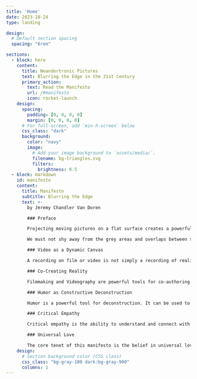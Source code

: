 ```yaml
---
title: 'Home'
date: 2023-10-24
type: landing

design:
  # Default section spacing
  spacing: "6rem"

sections:
  - block: hero
    content:
      title: Neandertronic Pictures
      text: Blurring the Edge in the 21st Century
      primary_action:
        text: Read the Manifesto
        url: /#manifesto
        icon: rocket-launch
    design:
      spacing:
        padding: [0, 0, 0, 0]
        margin: [0, 0, 0, 0]
      # For full-screen, add `min-h-screen` below
      css_class: "dark"
      background:
        color: "navy"
        image:
          # Add your image background to `assets/media/`.
          filename: bg-triangles.svg
          filters:
            brightness: 0.5
  - block: markdown
    id: manifesto
    content:
      title: Manifesto
      subtitle: Blurring the Edge
      text: >-
        by Jeremy Chandler Van Doren

        ### Preface

        Projecting moving pictures on a flat surface creates a powerful medium -- the FILM & VIDEO PRODUCT -- that can be used to create art, tell stories, and shape our understanding of the world.

        We must not shy away from the grey areas and overlaps between seemingly separate concepts or entities. By blurring the edges of technology in film and video production, we can open ourselves up to new possibilities and ways of thinking. As digital producers and storytellers, we are committed to using this medium to explore the connections between human beings and promote universal love and unity.

        ### Video as a Dynamic Canvas

        A recording on film or video is not simply a recording of reality. It is a dynamic canvas that can be used to create new worlds and experiences. By manipulating images, sound, and light, we can create artistic artifacts and experiences that transcend the boundaries of time and space.

        ### Co-Creating Reality

        Filmmaking and Videography are powerful tools for co-authoring and co-creating reality. By constructing narratives that share the way we see the world, we can influence the way people think and feel. As digital producers, we have a responsibility to use this power wisely.

        ### Humor as Constructive Deconstruction

        Humor is a powerful tool for deconstruction. It can be used to challenge assumptions, provoke thought, and encourage people to question their beliefs. By incorporating humor into our films, we can create a more open and inclusive space for dialogue and understanding.

        ### Critical Empathy

        Critical empathy is the ability to understand and connect with others, even those we disagree with or consider to be our enemies. By portraying diverse perspectives on film, we can foster empathy among viewers and help them to see the world through different eyes.

        ### Universal Love

        The core tenet of this manifesto is the belief in universal love and unity. We believe that all beings are interconnected and that we all share a common destiny. We are all part of a larger web of life. By exploring the connections between different people, cultures, and ideas, we can build a more just and equitable world. By embracing an ideology of wisdom through discovery, we strive to create a world where peace and understanding prevail.
    design:
      # Section background color (CSS class)
      css_class: "bg-gray-100 dark:bg-gray-900"
      columns: 1
---
```

